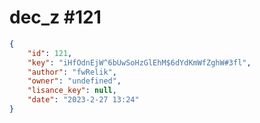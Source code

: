 
# dec_z #121
                
```JSON
{
    "id": 121,
    "key": "iHfOdnEjW^6bUwSoHzGlEhM$6dYdKmWfZghW#3fl",
    "author": "fwRelik",
    "owner": "undefined",
    "lisance_key": null,
    "date": "2023-2-27 13:24"
}
```
    